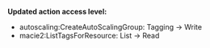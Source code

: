 **Updated action access level:**

- autoscaling:CreateAutoScalingGroup: Tagging -> Write
- macie2:ListTagsForResource: List -> Read
